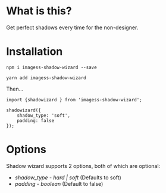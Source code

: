 # What is this?

Get perfect shadows every time for the non-designer.

# Installation

`npm i imagess-shadow-wizard --save`

`yarn add imagess-shadow-wizard`

Then...

```
import {shadowizard } from 'imagess-shadow-wizard';

shadowizard({
    shadow_type: 'soft',
    padding: false
});
```

# Options

Shadow wizard supports 2 options, both of which are optional:

* *shadow_type* - _hard | soft_ (Defaults to soft)
* *padding* - _boolean_ (Default to false)
